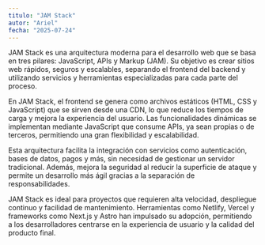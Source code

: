 ```yaml
---
titulo: "JAM Stack"
autor: "Ariel"
fecha: "2025-07-24"
---
```


JAM Stack es una arquitectura moderna para el desarrollo web que se basa en tres pilares: JavaScript, APIs y Markup (JAM). Su objetivo es crear sitios web rápidos, seguros y escalables, separando el frontend del backend y utilizando servicios y herramientas especializadas para cada parte del proceso.

En JAM Stack, el frontend se genera como archivos estáticos (HTML, CSS y JavaScript) que se sirven desde una CDN, lo que reduce los tiempos de carga y mejora la experiencia del usuario. Las funcionalidades dinámicas se implementan mediante JavaScript que consume APIs, ya sean propias o de terceros, permitiendo una gran flexibilidad y escalabilidad.

Esta arquitectura facilita la integración con servicios como autenticación, bases de datos, pagos y más, sin necesidad de gestionar un servidor tradicional. Además, mejora la seguridad al reducir la superficie de ataque y permite un desarrollo más ágil gracias a la separación de responsabilidades.

JAM Stack es ideal para proyectos que requieren alta velocidad, despliegue continuo y facilidad de mantenimiento. Herramientas como Netlify, Vercel y frameworks como Next.js y Astro han impulsado su adopción, permitiendo a los desarrolladores centrarse en la experiencia de usuario y la calidad del producto final.
